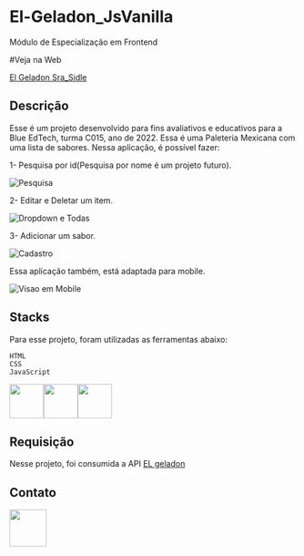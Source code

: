 # El-Geladon_JsVanilla
Módulo de Especialização em Frontend

#Veja na Web

 <a href="https://elgeladonjsvanillasrasidle.onrender.com">El Geladon Sra_Sidle<a>  

## Descrição
   
Esse é um projeto desenvolvido para fins avaliativos e educativos para a Blue EdTech, turma C015, ano de 2022.
Essa é uma Paleteria Mexicana com uma lista de sabores. Nessa aplicação, é possível fazer:

1- Pesquisa por id(Pesquisa por nome é um projeto futuro).

![Pesquisa](https://user-images.githubusercontent.com/101219190/169920489-46ad425f-cd99-497f-a1ff-bb568593d4c0.png)

2- Editar e Deletar um item.

![Dropdown e Todas](https://user-images.githubusercontent.com/101219190/169920777-4ac9b95f-190c-48f4-bead-ea1a303c5937.png)


3- Adicionar um sabor.

![Cadastro](https://user-images.githubusercontent.com/101219190/169920564-65be0ada-0546-42bc-9af1-0eee0869d013.png)

Essa aplicação também, está adaptada para mobile.

![Visao em Mobile](https://user-images.githubusercontent.com/101219190/169920600-1a829ad7-fb4d-469e-9c43-b38a32dcb94d.png)

## Stacks
Para esse projeto, foram utilizadas as ferramentas abaixo:
   
    HTML
    CSS
    JavaScript
 
 <div style="display: flex" width="5rem">
    <img width="60" height="60" src="https://img.icons8.com/color/48/000000/html-5--v2.png"> 
    <img width="60" height="60" src="https://img.icons8.com/color/48/000000/css3.png"/>
    <img width="60" height="60" src="https://img.icons8.com/color/48/000000/javascript--v1.png"/>
</div>
        
## Requisição
Nesse projeto, foi consumida a API <a href="https://el-geladon-backend-by-ip.herokuapp.com/paletas" target="_blank"> EL geladon </a>
   
## Contato
<a href="https://www.linkedin.com/in/bianca-aguiar-642811222/" target="_blank">
    <img width="65" height="65" src="https://pngimg.com/uploads/linkedIn/linkedIn_PNG38.png"/>
</a>
